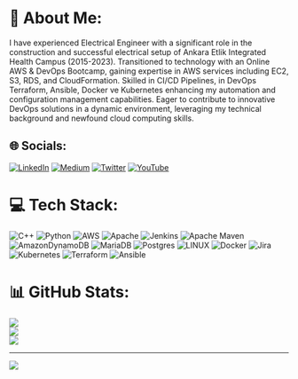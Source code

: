 # 💫 About Me:
I have experienced Electrical Engineer with a significant role in the construction and successful electrical setup of Ankara Etlik Integrated Health Campus (2015-2023). Transitioned to technology with an Online AWS & DevOps Bootcamp, gaining expertise in AWS services including EC2, S3, RDS, and CloudFormation. Skilled in CI/CD Pipelines, in DevOps Terraform, Ansible, Docker ve Kubernetes enhancing my automation and configuration management capabilities. Eager to contribute to innovative DevOps solutions in a dynamic environment, leveraging my technical background and newfound cloud computing skills.


## 🌐 Socials:
[![LinkedIn](https://img.shields.io/badge/LinkedIn-%230077B5.svg?logo=linkedin&logoColor=white)](https://www.linkedin.com/in/selma-kilic/) [![Medium](https://img.shields.io/badge/Medium-12100E?logo=medium&logoColor=white)](https://medium.com/@selmakilic91/) [![Twitter](https://img.shields.io/badge/Twitter-%231DA1F2.svg?logo=Twitter&logoColor=white)](https://twitter.com/https://twitter.com/selmakilic91) [![YouTube](https://img.shields.io/badge/YouTube-%23FF0000.svg?logo=YouTube&logoColor=white)](https://youtube.com/@https://www.youtube.com/channel/UCY6jnQe2qZxF4ZO89WZDRVw) 

# 💻 Tech Stack:
![C++](https://img.shields.io/badge/c++-%2300599C.svg?style=for-the-badge&logo=c%2B%2B&logoColor=white) ![Python](https://img.shields.io/badge/python-3670A0?style=for-the-badge&logo=python&logoColor=ffdd54) ![AWS](https://img.shields.io/badge/AWS-%23FF9900.svg?style=for-the-badge&logo=amazon-aws&logoColor=white) ![Apache](https://img.shields.io/badge/apache-%23D42029.svg?style=for-the-badge&logo=apache&logoColor=white) ![Jenkins](https://img.shields.io/badge/jenkins-%232C5263.svg?style=for-the-badge&logo=jenkins&logoColor=white) ![Apache Maven](https://img.shields.io/badge/Apache%20Maven-C71A36?style=for-the-badge&logo=Apache%20Maven&logoColor=white) ![AmazonDynamoDB](https://img.shields.io/badge/Amazon%20DynamoDB-4053D6?style=for-the-badge&logo=Amazon%20DynamoDB&logoColor=white) ![MariaDB](https://img.shields.io/badge/MariaDB-003545?style=for-the-badge&logo=mariadb&logoColor=white) ![Postgres](https://img.shields.io/badge/postgres-%23316192.svg?style=for-the-badge&logo=postgresql&logoColor=white) ![LINUX](https://img.shields.io/badge/Linux-FCC624?style=for-the-badge&logo=linux&logoColor=black) ![Docker](https://img.shields.io/badge/docker-%230db7ed.svg?style=for-the-badge&logo=docker&logoColor=white) ![Jira](https://img.shields.io/badge/jira-%230A0FFF.svg?style=for-the-badge&logo=jira&logoColor=white) ![Kubernetes](https://img.shields.io/badge/kubernetes-%23326ce5.svg?style=for-the-badge&logo=kubernetes&logoColor=white) ![Terraform](https://img.shields.io/badge/terraform-%235835CC.svg?style=for-the-badge&logo=terraform&logoColor=white) ![Ansible](https://img.shields.io/badge/ansible-%231A1918.svg?style=for-the-badge&logo=ansible&logoColor=white)
# 📊 GitHub Stats:
![](https://github-readme-stats.vercel.app/api?username=selmakilic&theme=dark&hide_border=false&include_all_commits=false&count_private=false)<br/>
![](https://github-readme-streak-stats.herokuapp.com/?user=selmakilic&theme=dark&hide_border=false)<br/>
![](https://github-readme-stats.vercel.app/api/top-langs/?username=selmakilic&theme=dark&hide_border=false&include_all_commits=false&count_private=false&layout=compact)

---
[![](https://visitcount.itsvg.in/api?id=selmakilic&icon=0&color=0)](https://visitcount.itsvg.in)

<!-- Proudly created with GPRM ( https://gprm.itsvg.in ) -->
